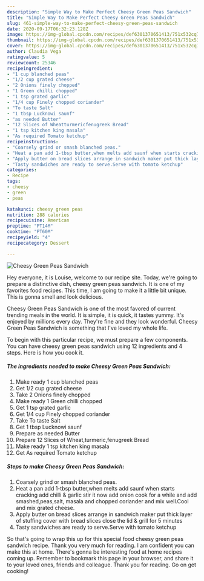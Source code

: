 ```yaml
---
description: "Simple Way to Make Perfect Cheesy Green Peas Sandwich"
title: "Simple Way to Make Perfect Cheesy Green Peas Sandwich"
slug: 461-simple-way-to-make-perfect-cheesy-green-peas-sandwich
date: 2020-09-17T06:32:23.128Z
image: https://img-global.cpcdn.com/recipes/def6301370651413/751x532cq70/cheesy-green-peas-sandwich-recipe-main-photo.jpg
thumbnail: https://img-global.cpcdn.com/recipes/def6301370651413/751x532cq70/cheesy-green-peas-sandwich-recipe-main-photo.jpg
cover: https://img-global.cpcdn.com/recipes/def6301370651413/751x532cq70/cheesy-green-peas-sandwich-recipe-main-photo.jpg
author: Claudia Vega
ratingvalue: 5
reviewcount: 25346
recipeingredient:
- "1 cup blanched peas"
- "1/2 cup grated cheese"
- "2 Onions finely chopped"
- "1 Green chilli chopped"
- "1 tsp grated garlic"
- "1/4 cup Finely chopped coriander"
- "To taste Salt"
- "1 tbsp Lucknowi saunf"
- "as needed Butter"
- "12 Slices of Wheatturmericfenugreek Bread"
- "1 tsp kitchen king masala"
- "As required Tomato ketchup"
recipeinstructions:
- "Coarsely grind or smash blanched peas."
- "Heat a pan add 1-tbsp butter,when melts add saunf when starts cracking add chilli &amp; garlic stir it now add onion cook for a while and add smashed,peas,salt, masala and chopped coriander and mix well.Cool and mix grated cheese."
- "Apply butter on bread slices arrange in sandwich maker put thick layer of stuffing cover with bread slices close the lid &amp; grill for 5 minutes"
- "Tasty sandwiches are ready to serve.Serve with tomato ketchup"
categories:
- Recipe
tags:
- cheesy
- green
- peas

katakunci: cheesy green peas 
nutrition: 288 calories
recipecuisine: American
preptime: "PT14M"
cooktime: "PT60M"
recipeyield: "4"
recipecategory: Dessert

---
```



![Cheesy Green Peas Sandwich](https://img-global.cpcdn.com/recipes/def6301370651413/751x532cq70/cheesy-green-peas-sandwich-recipe-main-photo.jpg)

Hey everyone, it is Louise, welcome to our recipe site. Today, we're going to prepare a distinctive dish, cheesy green peas sandwich. It is one of my favorites food recipes. This time, I am going to make it a little bit unique. This is gonna smell and look delicious.

Cheesy Green Peas Sandwich is one of the most favored of current trending meals in the world. It is simple, it is quick, it tastes yummy. It's enjoyed by millions every day. They're fine and they look wonderful. Cheesy Green Peas Sandwich is something that I've loved my whole life.




To begin with this particular recipe, we must prepare a few components. You can have cheesy green peas sandwich using 12 ingredients and 4 steps. Here is how you cook it.

<!--inarticleads1-->

##### The ingredients needed to make Cheesy Green Peas Sandwich:

1. Make ready 1 cup blanched peas
1. Get 1/2 cup grated cheese
1. Take 2 Onions finely chopped
1. Make ready 1 Green chilli chopped
1. Get 1 tsp grated garlic
1. Get 1/4 cup Finely chopped coriander
1. Take To taste Salt
1. Get 1 tbsp Lucknowi saunf
1. Prepare as needed Butter
1. Prepare 12 Slices of Wheat,turmeric,fenugreek Bread
1. Make ready 1 tsp kitchen king masala
1. Get As required Tomato ketchup




<!--inarticleads2-->

##### Steps to make Cheesy Green Peas Sandwich:

1. Coarsely grind or smash blanched peas.
1. Heat a pan add 1-tbsp butter,when melts add saunf when starts cracking add chilli &amp; garlic stir it now add onion cook for a while and add smashed,peas,salt, masala and chopped coriander and mix well.Cool and mix grated cheese.
1. Apply butter on bread slices arrange in sandwich maker put thick layer of stuffing cover with bread slices close the lid &amp; grill for 5 minutes
1. Tasty sandwiches are ready to serve.Serve with tomato ketchup




So that's going to wrap this up for this special food cheesy green peas sandwich recipe. Thank you very much for reading. I am confident you can make this at home. There's gonna be interesting food at home recipes coming up. Remember to bookmark this page in your browser, and share it to your loved ones, friends and colleague. Thank you for reading. Go on get cooking!
